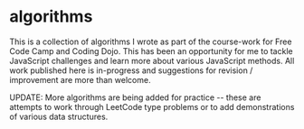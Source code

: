 # algorithms

This is a collection of algorithms I wrote as part of the course-work for Free Code Camp and Coding Dojo.  This has been an opportunity for me to tackle JavaScript challenges and learn more about various JavaScript methods.  All work published here is in-progress and suggestions for revision / improvement are more than welcome.

UPDATE: More algorithms are being added for practice -- these are attempts to work through LeetCode type problems or to add demonstrations of various data structures.